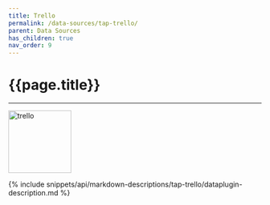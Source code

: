 ```yaml
---
title: Trello
permalink: /data-sources/tap-trello/
parent: Data Sources
has_children: true
nav_order: 9
---
```


# {{page.title}}

---

<img src="{{site.baseurl}}/assets/data_source_images/tap-trello.png" width="125" alt="trello">

{% include snippets/api/markdown-descriptions/tap-trello/dataplugin-description.md %}
